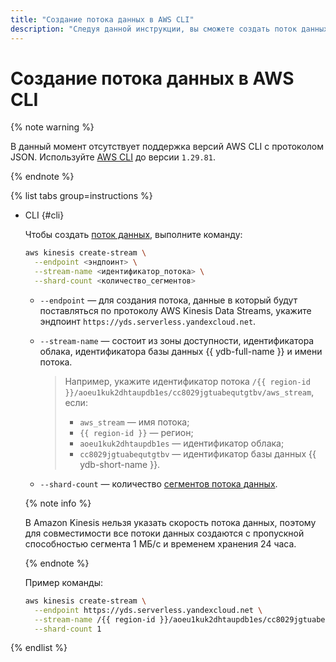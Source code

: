 ```yaml
---
title: "Создание потока данных в AWS CLI"
description: "Следуя данной инструкции, вы сможете создать поток данных в AWS CLI."
---
```


# Создание потока данных в AWS CLI

{% note warning %}

В данный момент отсутствует поддержка версий AWS CLI с протоколом JSON. Используйте [AWS CLI](https://docs.aws.amazon.com/AWSSimpleQueueService/latest/SQSDeveloperGuide/sqs-json-faqs.html#json-protocol-getting-started) до версии `1.29.81`.

{% endnote %}

{% list tabs group=instructions %}

- CLI {#cli}

  Чтобы создать [поток данных](../../concepts/glossary.md#stream-concepts), выполните команду:

  ```bash
  aws kinesis create-stream \
    --endpoint <эндпоинт> \
    --stream-name <идентификатор_потока> \
    --shard-count <количество_сегментов>
  ```

  * `--endpoint` — для создания потока, данные в который будут поставляться по протоколу AWS Kinesis Data Streams, укажите эндпоинт `https://yds.serverless.yandexcloud.net`.
  * `--stream-name` — состоит из зоны доступности, идентификатора облака, идентификатора базы данных {{ ydb-full-name }} и имени потока.

     >Например, укажите идентификатор потока `/{{ region-id }}/aoeu1kuk2dhtaupdb1es/cc8029jgtuabequtgtbv/aws_stream`, если:
     >* `aws_stream` — имя потока;
     >* `{{ region-id }}` — регион;
     >* `aoeu1kuk2dhtaupdb1es` — идентификатор облака;
     >* `cc8029jgtuabequtgtbv` — идентификатор базы данных {{ ydb-short-name }}.
  * `--shard-count` — количество [сегментов потока данных](../../concepts/glossary.md#shard).

  {% note info %}

  В Amazon Kinesis нельзя указать скорость потока данных, поэтому для совместимости все потоки данных создаются с пропускной способностью сегмента 1 МБ/с и временем хранения 24 часа.

  {% endnote %}

  Пример команды:

  ```bash
  aws kinesis create-stream \
    --endpoint https://yds.serverless.yandexcloud.net \
    --stream-name /{{ region-id }}/aoeu1kuk2dhtaupdb1es/cc8029jgtuabequtgtbv/aws_stream \
    --shard-count 1
  ```

{% endlist %}
